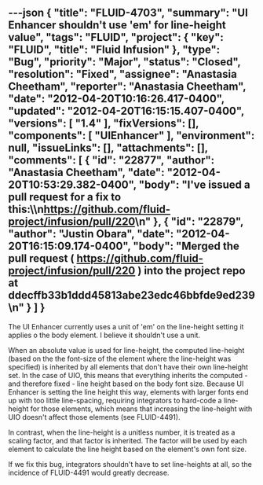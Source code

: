 ---json
{
  "title": "FLUID-4703",
  "summary": "UI Enhancer shouldn't use 'em' for line-height value",
  "tags": "FLUID",
  "project": {
    "key": "FLUID",
    "title": "Fluid Infusion"
  },
  "type": "Bug",
  "priority": "Major",
  "status": "Closed",
  "resolution": "Fixed",
  "assignee": "Anastasia Cheetham",
  "reporter": "Anastasia Cheetham",
  "date": "2012-04-20T10:16:26.417-0400",
  "updated": "2012-04-20T16:15:15.407-0400",
  "versions": [
    "1.4"
  ],
  "fixVersions": [],
  "components": [
    "UIEnhancer"
  ],
  "environment": null,
  "issueLinks": [],
  "attachments": [],
  "comments": [
    {
      "id": "22877",
      "author": "Anastasia Cheetham",
      "date": "2012-04-20T10:53:29.382-0400",
      "body": "I've issued a pull request for a fix to this:\\\n<https://github.com/fluid-project/infusion/pull/220>\n"
    },
    {
      "id": "22879",
      "author": "Justin Obara",
      "date": "2012-04-20T16:15:09.174-0400",
      "body": "Merged the pull request ( <https://github.com/fluid-project/infusion/pull/220> ) into the project repo at ddecffb33b1ddd45813abe23edc46bbfde9ed239\n"
    }
  ]
}
---
The UI Enhancer currently uses a unit of 'em' on the line-height setting it applies o the body element. I believe it shouldn't use a unit.

When an absolute value is used for line-height, the computed line-height (based on the the font-size of the element where the line-height was specified) is inherited by all elements that don't have their own line-height set. In the case of UIO, this means that everything inherits the computed - and therefore fixed - line height based on the body font size. Because UI Enhancer is setting the line height this way, elements with larger fonts end up with too little line-spacing, requiring integrators to hard-code a line-height for those elements, which means that increasing the line-height with UIO doesn't affect those elements (see FLUID-4491).

In contrast, when the line-height is a unitless number, it is treated as a scaling factor, and that factor is inherited. The factor will be used by each element to calculate the line height based on the element's own font size.

If we fix this bug, integrators shouldn't have to set line-heights at all, so the incidence of FLUID-4491 would greatly decrease.

        